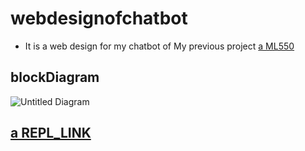 # webdesignofchatbot
* It is a web design for my chatbot of My previous project [a ML550](https://github.com/srisaigattem/ML_550)

## blockDiagram
![Untitled Diagram](https://user-images.githubusercontent.com/59242413/97537204-71f43600-19e4-11eb-8ee3-6367aef3e056.jpg)


## [a REPL_LINK ](https://mychatbotwebdesignml550.18pa1a0550gatte.repl.co/)
